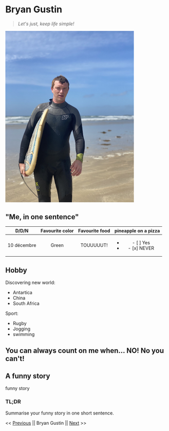 # Bryan Gustin
> *Let's just, keep life simple!*
<img src="IMG_3344.jpg" alt="me" width="400"/>

## "Me, in one sentence"

| D/D/N | Favourite color | Favourite food | pineapple on a pizza|
| :-: | :-: | :-: | :-: |
|10 décembre | Green | TOUUUUUT! | <ul><li>- [ ] Yes</li><li>- [x] NEVER</li></ul> |

## Hobby
Discovering new world:
<ul>
  <li>Antartica</li>
  <li>China</li>
  <li>South Africa</li>
</ul>
Sport:
<ul>
  <li>Rugby</li>
  <li>Jogging</li>
  <li>swimming</li>
</ul>

## You can always count on me when... NO! No you can't!

## A funny story
funny story
### TL;DR
Summarise your funny story in one short sentence.

<< <a href="???" title="Asad">Previous</a>
 || Bryan Gustin || 
<a href="https://github.com/celinearn/markdown-challenge/blob/master/README.md" title="Céline">Next</a> >>
